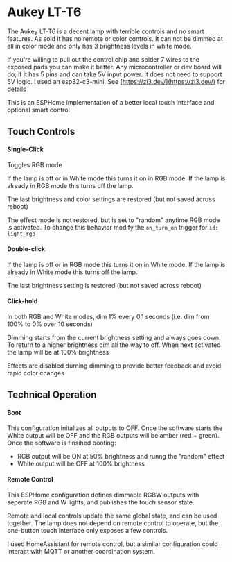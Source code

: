 # Aukey LT-T6

The Aukey LT-T6 is a decent lamp with terrible controls and no smart features.
As sold it has no remote or color controls.
It can not be dimmed at all in color mode and only has 3 brightness levels in white mode.

If you're willing to pull out the control chip and solder 7 wires to the exposed pads you can make it better.
Any microcontroller or dev board will do, if it has 5 pins and can take 5V input power. It does not need to support 5V logic.
I used an esp32-c3-mini. See [https://zi3.dev/](https://zi3.dev/) for details

This is an ESPHome implementation of a better local touch interface and optional smart control

## Touch Controls

#### Single-Click
Toggles RGB mode

If the lamp is off or in White mode this turns it on in RGB mode.
If the lamp is already in RGB mode this turns off the lamp.

The last brightness and color settings are restored (but not saved across reboot)

The effect mode is not restored, but is set to "random" anytime RGB mode is activated.
To change this behavior modify the `on_turn_on` trigger for `id: light_rgb`

#### Double-click

If the lamp is off or in RGB mode this turns it on in White mode.
If the lamp is already in White mode this turns off the lamp.

The last brightness setting is restored (but not saved across reboot)

#### Click-hold

In both RGB and White modes, dim 1% every 0.1 seconds (i.e. dim from 100% to 0% over 10 seconds)

Dimming starts from the current brightness setting and always goes down.
To return to a higher brightness dim all the way to off. When next activated the lamp will be at 100% brightness

Effects are disabled durning dimming to provide better feedback and avoid rapid color changes


## Technical Operation

#### Boot
This configuration initalizes all outputs to OFF.
Once the software starts the White output will be OFF and the RGB outputs will be amber (red + green).
Once the software is finsihed booting:
- RGB output will be ON at 50% brightness and runng the "random" effect
- White output will be OFF at 100% brightness

#### Remote Control
This ESPHome configuration defines dimmable RGBW outputs with seperate RGB and W lights,
and publishes the touch sensor state.

Remote and local controls update the same global state, and can be used together.
The lamp does not depend on remote control to operate, but the one-button touch interface only exposes a few controls.

I used HomeAssistant for remote control, but a similar configuration could interact with MQTT or another coordination system.
